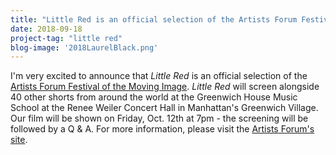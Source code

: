 ```yaml
---
title: "Little Red is an official selection of the Artists Forum Festival of the Moving Image"
date: 2018-09-18
project-tag: "little red"
blog-image: '2018LaurelBlack.png'
---
```

I'm very excited to announce that *Little Red* is an official selection of the <a href="http://theartistsforum.org/filmfest/filmfest2018.html/">Artists Forum Festival of the Moving Image</a>. *Little Red* will screen alongside 40 other shorts from around the world at the Greenwich House Music School at the Renee Weiler Concert Hall in Manhattan's Greenwich Village. Our film will be shown on Friday, Oct. 12th at 7pm - the screening will be followed by a Q & A. For more information, please visit the <a href="http://theartistsforum.org/index.html/">Artists Forum's site</a>.
